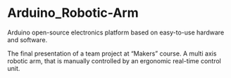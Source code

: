 # Arduino_Robotic-Arm
Arduino open-source electronics platform based on easy-to-use hardware and software.

The final presentation of a team project at “Makers” course.
A multi axis robotic arm, that is manually controlled by an ergonomic real-time control unit.
